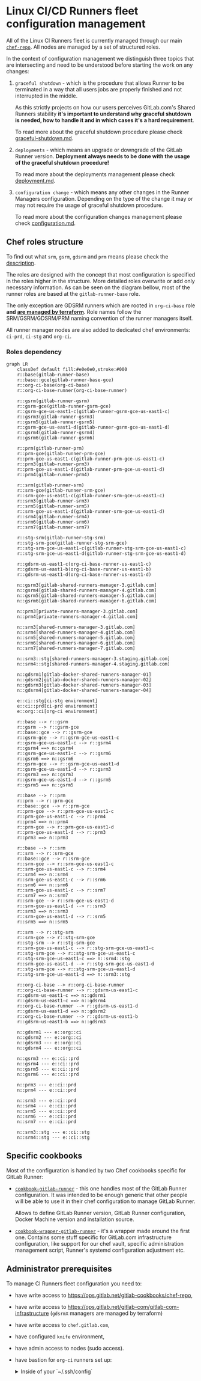 # Linux CI/CD Runners fleet configuration management

All of the Linux CI Runners fleet is currently managed through our main
[`chef-repo`](https://ops.gitlab.net/gitlab-cookbooks/chef-repo/).
All nodes are managed by a set of structured roles.

In the context of configuration management we distinguish three topics that are intersecting and need to be understood
before starting the work on any changes:

1. `graceful shutdown` - which is the procedure that allows Runner to be terminated in a way that all users jobs are
   properly finished and not interrupted in the middle.

    As this strictly projects on how our users perceives GitLab.com's Shared Runners stability **it's important to
    understand why graceful shutdown is needed, how to handle it and in which cases it's a hard requirement**.

    To read more about the graceful shutdown procedure please check [graceful-shutdown.md](graceful-shutdown.md).

1. `deployments` - which means an upgrade or downgrade of the GitLab Runner version. **Deployment always needs to be
   done with the usage of the graceful shutdown procedure!**

    To read more about the deployments management please check [deployment.md](deployment.md).

1. `configuration change` - which means any other changes in the Runner Managers configuration. Depending on the type
   of the change it may or may not require the usage of graceful shutdown procedure.

    To read more about the configuration changes management please check [configuration.md](configuration.md).

## Chef roles structure

To find out what `srm`, `gsrm`, `gdsrm` and `prm` means please check the [description](../README.md#runner-descriptions).

The roles are designed with the concept that most configuration is specified in the roles
higher in the structure. More detailed roles overwrite or add only necessary information. As can be seen
on the diagram bellow, most of the runner roles are based at the `gitlab-runner-base` role.

The only exception are GDSRM runners which are rooted in `org-ci-base` role
**and [are managed by terraform](https://ops.gitlab.net/gitlab-com/gitlab-com-infrastructure/-/tree/master/environments/org-ci)**.
Role names follow the SRM/GSRM/GDSRM/PRM naming convention of the runner managers itself.

All runner manager nodes are also added to dedicated chef environments: `ci-prd`, `ci-stg` and `org-ci`.

### Roles dependency

```mermaid
graph LR
    classDef default fill:#e0e0e0,stroke:#000
    r::base(gitlab-runner-base)
    r::base::gce(gitlab-runner-base-gce)
    r::org-ci-base(org-ci-base)
    r::org-ci-base-runner(org-ci-base-runner)

    r::gsrm(gitlab-runner-gsrm)
    r::gsrm-gce(gitlab-runner-gsrm-gce)
    r::gsrm-gce-us-east1-c(gitlab-runner-gsrm-gce-us-east1-c)
    r::gsrm3(gitlab-runner-gsrm3)
    r::gsrm5(gitlab-runner-gsrm5)
    r::gsrm-gce-us-east1-d(gitlab-runner-gsrm-gce-us-east1-d)
    r::gsrm4(gitlab-runner-gsrm4)
    r::gsrm6(gitlab-runner-gsrm6)

    r::prm(gitlab-runner-prm)
    r::prm-gce(gitlab-runner-prm-gce)
    r::prm-gce-us-east1-c(gitlab-runner-prm-gce-us-east1-c)
    r::prm3(gitlab-runner-prm3)
    r::prm-gce-us-east1-d(gitlab-runner-prm-gce-us-east1-d)
    r::prm4(gitlab-runner-prm4)

    r::srm(gitlab-runner-srm)
    r::srm-gce(gitlab-runner-srm-gce)
    r::srm-gce-us-east1-c(gitlab-runner-srm-gce-us-east1-c)
    r::srm3(gitlab-runner-srm3)
    r::srm5(gitlab-runner-srm5)
    r::srm-gce-us-east1-d(gitlab-runner-srm-gce-us-east1-d)
    r::srm4(gitlab-runner-srm4)
    r::srm6(gitlab-runner-srm6)
    r::srm7(gitlab-runner-srm7)

    r::stg-srm(gitlab-runner-stg-srm)
    r::stg-srm-gce(gitlab-runner-stg-srm-gce)
    r::stg-srm-gce-us-east1-c(gitlab-runner-stg-srm-gce-us-east1-c)
    r::stg-srm-gce-us-east1-d(gitlab-runner-stg-srm-gce-us-east1-d)

    r::gdsrm-us-east1-c(org-ci-base-runner-us-east1-c)
    r::gdsrm-us-east1-b(org-ci-base-runner-us-east1-b)
    r::gdsrm-us-east1-d(org-ci-base-runner-us-east1-d)

    n::gsrm3[gitlab-shared-runners-manager-3.gitlab.com]
    n::gsrm4[gitlab-shared-runners-manager-4.gitlab.com]
    n::gsrm5[gitlab-shared-runners-manager-5.gitlab.com]
    n::gsrm6[gitlab-shared-runners-manager-6.gitlab.com]

    n::prm3[private-runners-manager-3.gitlab.com]
    n::prm4[private-runners-manager-4.gitlab.com]

    n::srm3[shared-runners-manager-3.gitlab.com]
    n::srm4[shared-runners-manager-4.gitlab.com]
    n::srm5[shared-runners-manager-5.gitlab.com]
    n::srm6[shared-runners-manager-6.gitlab.com]
    n::srm7[shared-runners-manager-7.gitlab.com]

    n::srm3::stg[shared-runners-manager-3.staging.gitlab.com]
    n::srm4::stg[shared-runners-manager-4.staging.gitlab.com]

    n::gdsrm1[gitlab-docker-shared-runners-manager-01]
    n::gdsrm2[gitlab-docker-shared-runners-manager-02]
    n::gdsrm3[gitlab-docker-shared-runners-manager-03]
    n::gdsrm4[gitlab-docker-shared-runners-manager-04]

    e::ci::stg[ci-stg environment]
    e::ci::prd[ci-prd environment]
    e::org::ci[org-ci environment]

    r::base --> r::gsrm
    r::gsrm --> r::gsrm-gce
    r::base::gce --> r::gsrm-gce
    r::gsrm-gce --> r::gsrm-gce-us-east1-c
    r::gsrm-gce-us-east1-c --> r::gsrm4
    r::gsrm4 ==> n::gsrm4
    r::gsrm-gce-us-east1-c --> r::gsrm6
    r::gsrm6 ==> n::gsrm6
    r::gsrm-gce --> r::gsrm-gce-us-east1-d
    r::gsrm-gce-us-east1-d --> r::gsrm3
    r::gsrm3 ==> n::gsrm3
    r::gsrm-gce-us-east1-d --> r::gsrm5
    r::gsrm5 ==> n::gsrm5

    r::base --> r::prm
    r::prm --> r::prm-gce
    r::base::gce --> r::prm-gce
    r::prm-gce --> r::prm-gce-us-east1-c
    r::prm-gce-us-east1-c --> r::prm4
    r::prm4 ==> n::prm4
    r::prm-gce --> r::prm-gce-us-east1-d
    r::prm-gce-us-east1-d --> r::prm3
    r::prm3 ==> n::prm3

    r::base --> r::srm
    r::srm --> r::srm-gce
    r::base::gce --> r::srm-gce
    r::srm-gce --> r::srm-gce-us-east1-c
    r::srm-gce-us-east1-c --> r::srm4
    r::srm4 ==> n::srm4
    r::srm-gce-us-east1-c --> r::srm6
    r::srm6 ==> n::srm6
    r::srm-gce-us-east1-c --> r::srm7
    r::srm7 ==> n::srm7
    r::srm-gce --> r::srm-gce-us-east1-d
    r::srm-gce-us-east1-d --> r::srm3
    r::srm3 ==> n::srm3
    r::srm-gce-us-east1-d --> r::srm5
    r::srm5 ==> n::srm5

    r::srm --> r::stg-srm
    r::srm-gce --> r::stg-srm-gce
    r::stg-srm --> r::stg-srm-gce
    r::srm-gce-us-east1-c --> r::stg-srm-gce-us-east1-c
    r::stg-srm-gce --> r::stg-srm-gce-us-east1-c
    r::stg-srm-gce-us-east1-c ==> n::srm4::stg
    r::srm-gce-us-east1-d --> r::stg-srm-gce-us-east1-d
    r::stg-srm-gce --> r::stg-srm-gce-us-east1-d
    r::stg-srm-gce-us-east1-d ==> n::srm3::stg

    r::org-ci-base --> r::org-ci-base-runner
    r::org-ci-base-runner --> r::gdsrm-us-east1-c
    r::gdsrm-us-east1-c ==> n::gdsrm1
    r::gdsrm-us-east1-c ==> n::gdsrm4
    r::org-ci-base-runner --> r::gdsrm-us-east1-d
    r::gdsrm-us-east1-d ==> n::gdsrm2
    r::org-ci-base-runner --> r::gdsrm-us-east1-b
    r::gdsrm-us-east1-b ==> n::gdsrm3

    n::gdsrm1 --- e::org::ci
    n::gdsrm2 --- e::org::ci
    n::gdsrm3 --- e::org::ci
    n::gdsrm4 --- e::org::ci

    n::gsrm3 --- e::ci::prd
    n::gsrm4 --- e::ci::prd
    n::gsrm5 --- e::ci::prd
    n::gsrm6 --- e::ci::prd

    n::prm3 --- e::ci::prd
    n::prm4 --- e::ci::prd

    n::srm3 --- e::ci::prd
    n::srm4 --- e::ci::prd
    n::srm5 --- e::ci::prd
    n::srm6 --- e::ci::prd
    n::srm7 --- e::ci::prd

    n::srm3::stg --- e::ci::stg
    n::srm4::stg --- e::ci::stg
```

## Specific cookbooks

Most of the configuration is handled by two Chef cookbooks specific for GitLab Runner:

- [`cookbook-gitlab-runner`](https://gitlab.com/gitlab-cookbooks/cookbook-gitlab-runner) - this one handles most of the
  GitLab Runner configuration. It was intended to be enough generic that other people will be able to use it in their
  chef configuration to manage GitLab Runner.

    Allows to define GitLab Runner version, GitLab Runner configuration, Docker Machine version and installation source.

- [`cookbook-wrapper-gitlab-runner`](https://gitlab.com/gitlab-cookbooks/cookbook-wrapper-gitlab-runner/) - it's
  a wrapper made around the first one. Contains some stuff specific for GitLab.com infrastructure configuration, like
  support for our chef vault, specific administration management script, Runner's systemd configuration adjustment etc.

## Administrator prerequisites

To manage CI Runners fleet configuration you need to:

- have write access to <https://ops.gitlab.net/gitlab-cookbooks/chef-repo>,
- have write access to <https://ops.gitlab.net/gitlab-com/gitlab-com-infrastructure> (`gdsrmX` managers are managed by terraform)
- have write access to `chef.gitlab.com`,
- have configured `knife` environment,
- have admin access to nodes (sudo access).
- have bastion for `org-ci` runners set up:

    <details>
    <summary> Inside of your `~/.ssh/config`</summary>

    ```ini
    # gitlab-org-ci boxes
    Host *.gitlab-org-ci-0d24e2.internal
    ProxyJump     lb-bastion.org-ci.gitlab.com
    ```

    </details>
